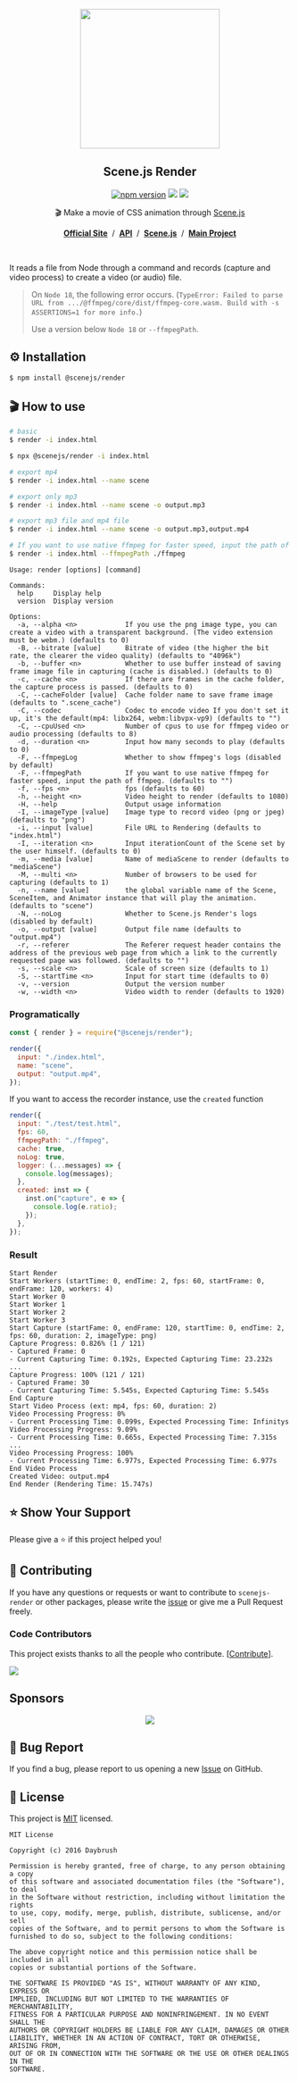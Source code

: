 
<p align="middle"><img src="https://daybrush.com/scenejs/images/clapperboard.png" width="250"/></p>
<h2 align="middle">Scene.js Render</h2>
<p align="middle">
<a href="https://www.npmjs.com/package/@scenejs/render" target="_blank"><img src="https://img.shields.io/npm/v/@scenejs/render.svg?style=flat-square&color=007acc&label=version" alt="npm version" /></a>
<img src="https://img.shields.io/badge/language-typescript-blue.svg?style=flat-square"/>
<a href="https://github.com/daybrush/scenejs/blob/master/LICENSE" target="_blank"><img src="https://img.shields.io/github/license/daybrush/scenejs.svg?style=flat-square&label=license&color=08CE5D"/></a>
</p>


<p align="middle">🎬 Make a movie of CSS animation through <a href="https://github.com/daybrush/scenejs">Scene.js</a></p>

<p align="middle"><a href="https://daybrush.com/scenejs-render"><strong>Official Site</strong></a> &nbsp;/&nbsp; <a href="https://daybrush.com/scenejs-render/release/latest/doc"><strong>API</strong></a> &nbsp;/&nbsp; <a href="https://github.com/daybrush/scenejs"><strong>Scene.js</strong></a> &nbsp;/&nbsp; <a href="https://github.com/daybrush/scena"><strong>Main Project</strong></a></p>
<br/>

It reads a file from Node through a command and records (capture and video process) to create a video (or audio) file.

> On `Node 18`, the following error occurs. (`TypeError: Failed to parse URL from .../@ffmpeg/core/dist/ffmpeg-core.wasm. Build with -s ASSERTIONS=1 for more info.`) 
>
> Use a version below `Node 18` or `--ffmpegPath`.


## ⚙️ Installation

```bash
$ npm install @scenejs/render
```

## 🎬 How to use

```bash
# basic
$ render -i index.html
```
```bash
$ npx @scenejs/render -i index.html
```


```bash
# export mp4
$ render -i index.html --name scene

# export only mp3
$ render -i index.html --name scene -o output.mp3

# export mp3 file and mp4 file
$ render -i index.html --name scene -o output.mp3,output.mp4

# If you want to use native ffmpeg for faster speed, input the path of ffmpeg.
$ render -i index.html --ffmpegPath ./ffmpeg
```

```
Usage: render [options] [command]

Commands:
  help     Display help
  version  Display version

Options:
  -a, --alpha <n>            If you use the png image type, you can create a video with a transparent background. (The video extension must be webm.) (defaults to 0)
  -B, --bitrate [value]      Bitrate of video (the higher the bit rate, the clearer the video quality) (defaults to "4096k")
  -b, --buffer <n>           Whether to use buffer instead of saving frame image file in capturing (cache is disabled.) (defaults to 0)
  -c, --cache <n>            If there are frames in the cache folder, the capture process is passed. (defaults to 0)
  -C, --cacheFolder [value]  Cache folder name to save frame image (defaults to ".scene_cache")
  -C, --codec                Codec to encode video If you don't set it up, it's the default(mp4: libx264, webm:libvpx-vp9) (defaults to "")
  -C, --cpuUsed <n>          Number of cpus to use for ffmpeg video or audio processing (defaults to 8)
  -d, --duration <n>         Input how many seconds to play (defaults to 0)
  -F, --ffmpegLog            Whether to show ffmpeg's logs (disabled by default)
  -F, --ffmpegPath           If you want to use native ffmpeg for faster speed, input the path of ffmpeg. (defaults to "")
  -f, --fps <n>              fps (defaults to 60)
  -h, --height <n>           Video height to render (defaults to 1080)
  -H, --help                 Output usage information
  -I, --imageType [value]    Image type to record video (png or jpeg) (defaults to "png")
  -i, --input [value]        File URL to Rendering (defaults to "index.html")
  -I, --iteration <n>        Input iterationCount of the Scene set by the user himself. (defaults to 0)
  -m, --media [value]        Name of mediaScene to render (defaults to "mediaScene")
  -M, --multi <n>            Number of browsers to be used for capturing (defaults to 1)
  -n, --name [value]         the global variable name of the Scene, SceneItem, and Animator instance that will play the animation. (defaults to "scene")
  -N, --noLog                Whether to Scene.js Render's logs (disabled by default)
  -o, --output [value]       Output file name (defaults to "output.mp4")
  -r, --referer              The Referer request header contains the address of the previous web page from which a link to the currently requested page was followed. (defaults to "")
  -s, --scale <n>            Scale of screen size (defaults to 1)
  -S, --startTime <n>        Input for start time (defaults to 0)
  -v, --version              Output the version number
  -w, --width <n>            Video width to render (defaults to 1920)
```

### Programatically
```js
const { render } = require("@scenejs/render");

render({
  input: "./index.html",
  name: "scene",
  output: "output.mp4",
});
```

If you want to access the recorder instance, use the `created` function

```js
render({
  input: "./test/test.html",
  fps: 60,
  ffmpegPath: "./ffmpeg",
  cache: true,
  noLog: true,
  logger: (...messages) => {
    console.log(messages);
  },
  created: inst => {
    inst.on("capture", e => {
      console.log(e.ratio);
    });
  },
});
```

### Result
```
Start Render
Start Workers (startTime: 0, endTime: 2, fps: 60, startFrame: 0, endFrame: 120, workers: 4)
Start Worker 0
Start Worker 1
Start Worker 2
Start Worker 3
Start Capture (startFame: 0, endFrame: 120, startTime: 0, endTime: 2, fps: 60, duration: 2, imageType: png)
Capture Progress: 0.826% (1 / 121)
- Captured Frame: 0
- Current Capturing Time: 0.192s, Expected Capturing Time: 23.232s
...
Capture Progress: 100% (121 / 121)
- Captured Frame: 30
- Current Capturing Time: 5.545s, Expected Capturing Time: 5.545s
End Capture
Start Video Process (ext: mp4, fps: 60, duration: 2)
Video Processing Progress: 0%
- Current Processing Time: 0.099s, Expected Processing Time: Infinitys
Video Processing Progress: 9.09%
- Current Processing Time: 0.665s, Expected Processing Time: 7.315s
...
Video Processing Progress: 100%
- Current Processing Time: 6.977s, Expected Processing Time: 6.977s
End Video Process
Created Video: output.mp4
End Render (Rendering Time: 15.747s)
```


## ⭐️ Show Your Support
Please give a ⭐️ if this project helped you!


## 👏 Contributing

If you have any questions or requests or want to contribute to `scenejs-render` or other packages, please write the [issue](https://github.com/daybrush/scenejs-render/issues) or give me a Pull Request freely.


### Code Contributors

This project exists thanks to all the people who contribute. [[Contribute](CONTRIBUTING.md)].

<a href="https://github.com/daybrush/scenejs-render/graphs/contributors">
  <img src="https://contrib.rocks/image?repo=daybrush/scenejs-render" />
</a>


## Sponsors
<p align="center">
	<a href="https://daybrush.com/sponsors/sponsors.svg">
		<img src="https://daybrush.com/sponsors/sponsors.svg"/>
	</a>
</p>


## 🐞 Bug Report

If you find a bug, please report to us opening a new [Issue](https://github.com/daybrush/scenejs-render/issues) on GitHub.



## 📝 License

This project is [MIT](https://github.com/daybrush/scenejs-render/blob/master/LICENSE) licensed.

```
MIT License

Copyright (c) 2016 Daybrush

Permission is hereby granted, free of charge, to any person obtaining a copy
of this software and associated documentation files (the "Software"), to deal
in the Software without restriction, including without limitation the rights
to use, copy, modify, merge, publish, distribute, sublicense, and/or sell
copies of the Software, and to permit persons to whom the Software is
furnished to do so, subject to the following conditions:

The above copyright notice and this permission notice shall be included in all
copies or substantial portions of the Software.

THE SOFTWARE IS PROVIDED "AS IS", WITHOUT WARRANTY OF ANY KIND, EXPRESS OR
IMPLIED, INCLUDING BUT NOT LIMITED TO THE WARRANTIES OF MERCHANTABILITY,
FITNESS FOR A PARTICULAR PURPOSE AND NONINFRINGEMENT. IN NO EVENT SHALL THE
AUTHORS OR COPYRIGHT HOLDERS BE LIABLE FOR ANY CLAIM, DAMAGES OR OTHER
LIABILITY, WHETHER IN AN ACTION OF CONTRACT, TORT OR OTHERWISE, ARISING FROM,
OUT OF OR IN CONNECTION WITH THE SOFTWARE OR THE USE OR OTHER DEALINGS IN THE
SOFTWARE.
```

